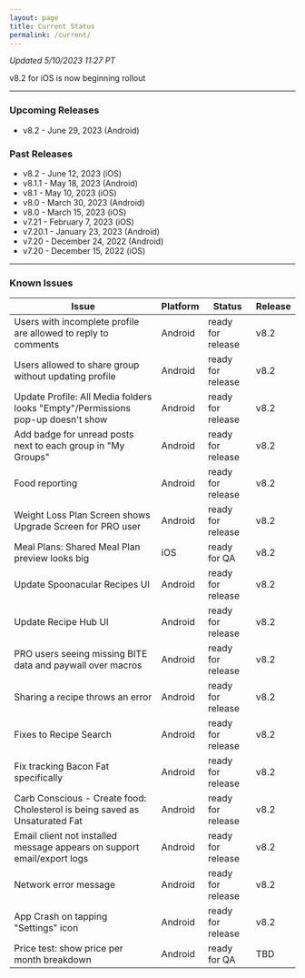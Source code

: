 ```yaml
---
layout: page
title: Current Status
permalink: /current/
---
```


_Updated 5/10/2023 11:27 PT_

v8.2 for iOS is now beginning rollout


***

### Upcoming Releases
- v8.2    - June 29, 2023 (Android)
 
### Past Releases
- v8.2    - June 12, 2023 (iOS)
- v8.1.1  - May 18, 2023 (Android)
- v8.1    - May 10, 2023 (iOS)
- v8.0    - March 30, 2023 (Android)
- v8.0    - March 15, 2023 (iOS)
- v7.21   - February 7, 2023 (iOS)
- v7.20.1 - January 23, 2023 (Android)
- v7.20   - December 24, 2022 (Android)
- v7.20   - December 15, 2022 (iOS)


***

### Known Issues

|Issue                          |Platform   | Status    | Release           |
| ---                           | ---       | ---       | ---               |
|Users with incomplete profile are allowed to reply to comments |Android|ready for release| v8.2|
|Users allowed to share group without updating profile |Android|ready for release| v8.2|
|Update Profile: All Media folders looks "Empty"/Permissions pop-up doesn't show |Android|ready for release| v8.2|
|Add badge for unread posts next to each group in "My Groups" |Android|ready for release| v8.2|
|Food reporting|Android |ready for release| v8.2|
|Weight Loss Plan Screen shows Upgrade Screen for PRO user |Android |ready for release| v8.2|
|Meal Plans: Shared Meal Plan preview looks big |iOS |ready for QA| v8.2|
|Update Spoonacular Recipes UI |Android |ready for release | v8.2|
|Update Recipe Hub UI |Android |ready for release | v8.2|
|PRO users seeing missing BITE data and paywall over macros |Android |ready for release | v8.2|
|Sharing a recipe throws an error |Android |ready for release | v8.2|
|Fixes to Recipe Search |Android |ready for release | v8.2|
|Fix tracking Bacon Fat specifically |Android |ready for release | v8.2|
|Carb Conscious - Create food: Cholesterol is being saved as Unsaturated Fat |Android |ready for release | v8.2|
|Email client not installed message appears on support email/export logs |Android |ready for release | v8.2|
|Network error message |Android |ready for release | v8.2|
|App Crash on tapping "Settings" icon |Android |ready for release | v8.2|
|Price test: show price per month breakdown|Android |ready for QA| TBD|
